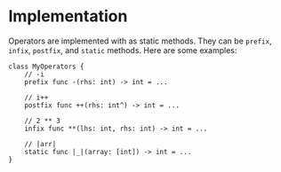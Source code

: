# Implementation

Operators are implemented with as static methods. They can be `prefix`, `infix`, `postfix`, and `static` methods. Here are some examples:

```
class MyOperators {
    // -i
    prefix func -(rhs: int) -> int = ...

    // i++
    postfix func ++(rhs: int^) -> int = ...

    // 2 ** 3
    infix func **(lhs: int, rhs: int) -> int = ...

    // |arr|
    static func |_|(array: [int]) -> int = ...
}
```
